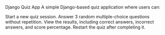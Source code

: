 Django Quiz App
A simple Django-based quiz application where users can:

Start a new quiz session.
Answer 3 random multiple-choice questions without repetition.
View the results, including correct answers, incorrect answers, and score percentage.
Restart the quiz after completing it.
